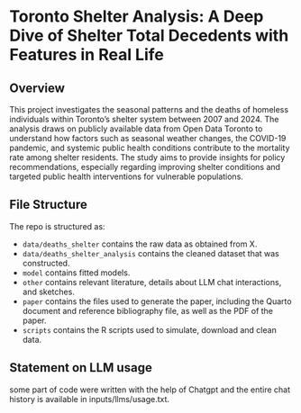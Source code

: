 # Toronto Shelter Analysis: A Deep Dive of  Shelter Total Decedents with Features in Real Life

## Overview

This project investigates the seasonal patterns and the deaths of homeless individuals within Toronto’s shelter system between 2007 and 2024. The analysis draws on publicly available data from Open Data Toronto to understand how factors such as seasonal weather changes, the COVID-19 pandemic, and systemic public health conditions contribute to the mortality rate among shelter residents. The study aims to provide insights for policy recommendations, especially regarding improving shelter conditions and targeted public health interventions for vulnerable populations.


## File Structure

The repo is structured as:

-   `data/deaths_shelter` contains the raw data as obtained from X.
-   `data/deaths_shelter_analysis` contains the cleaned dataset that was constructed.
-   `model` contains fitted models. 
-   `other` contains relevant literature, details about LLM chat interactions, and sketches.
-   `paper` contains the files used to generate the paper, including the Quarto document and reference bibliography file, as well as the PDF of the paper. 
-   `scripts` contains the R scripts used to simulate, download and clean data.


## Statement on LLM usage

some part of code were written with the help of Chatgpt and the entire chat history is available in inputs/llms/usage.txt.

